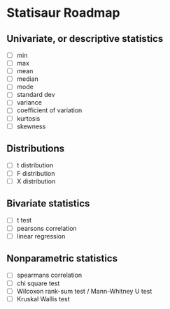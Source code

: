# Statisaur Roadmap

## Univariate, or descriptive statistics

- [ ] min
- [ ] max
- [ ] mean
- [ ] median
- [ ] mode
- [ ] standard dev
- [ ] variance
- [ ] coefficient of variation
- [ ] kurtosis
- [ ] skewness

## Distributions

- [ ] t distribution
- [ ] F distribution
- [ ] X distribution

## Bivariate statistics

- [ ] t test
- [ ] pearsons correlation
- [ ] linear regression

## Nonparametric statistics

- [ ] spearmans correlation
- [ ] chi square test
- [ ] Wilcoxon rank-sum test / Mann-Whitney U test
- [ ] Kruskal Wallis test
